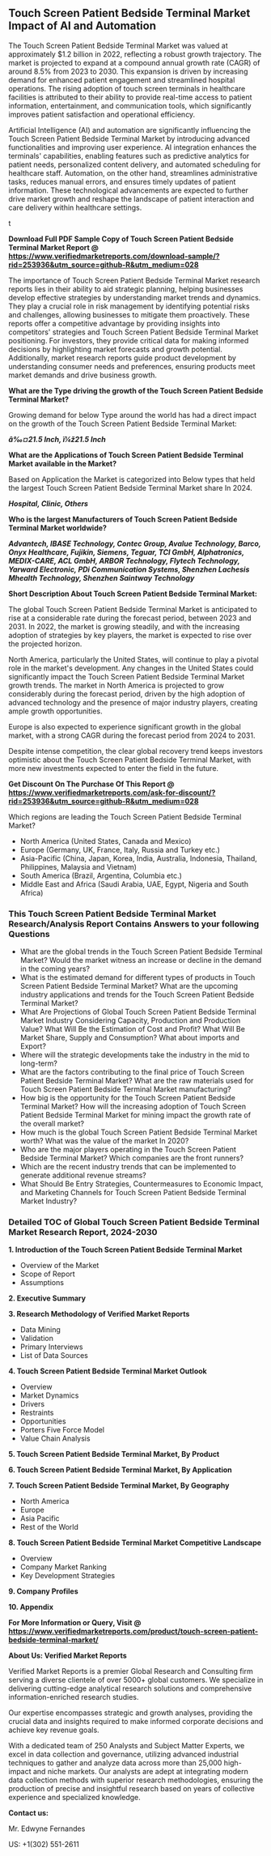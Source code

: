 <h2>Touch Screen Patient Bedside Terminal Market Impact of AI and Automation</h2><p>The Touch Screen Patient Bedside Terminal Market was valued at approximately $1.2 billion in 2022, reflecting a robust growth trajectory. The market is projected to expand at a compound annual growth rate (CAGR) of around 8.5% from 2023 to 2030. This expansion is driven by increasing demand for enhanced patient engagement and streamlined hospital operations. The rising adoption of touch screen terminals in healthcare facilities is attributed to their ability to provide real-time access to patient information, entertainment, and communication tools, which significantly improves patient satisfaction and operational efficiency.</p><p>Artificial Intelligence (AI) and automation are significantly influencing the Touch Screen Patient Bedside Terminal Market by introducing advanced functionalities and improving user experience. AI integration enhances the terminals' capabilities, enabling features such as predictive analytics for patient needs, personalized content delivery, and automated scheduling for healthcare staff. Automation, on the other hand, streamlines administrative tasks, reduces manual errors, and ensures timely updates of patient information. These technological advancements are expected to further drive market growth and reshape the landscape of patient interaction and care delivery within healthcare settings.</p>t</p><p id="" class=""><strong>Download Full PDF Sample Copy of Touch Screen Patient Bedside Terminal Market Report @ <a href="https://www.verifiedmarketreports.com/download-sample/?rid=253936&utm_source=github-R&utm_medium=028" target="_blank">https://www.verifiedmarketreports.com/download-sample/?rid=253936&utm_source=github-R&utm_medium=028</a></strong></p><p>The importance of&nbsp;Touch Screen Patient Bedside Terminal Market research reports lies in their ability to aid strategic planning, helping businesses develop effective strategies by understanding market trends and dynamics. They play a crucial role in risk management by identifying potential risks and challenges, allowing businesses to mitigate them proactively. These reports offer a competitive advantage by providing insights into competitors' strategies and Touch Screen Patient Bedside Terminal Market positioning. For investors, they provide critical data for making informed decisions by highlighting market forecasts and growth potential. Additionally, market research reports guide product development by understanding consumer needs and preferences, ensuring products meet market demands and drive business growth.</p><p><strong>What are the&nbsp;Type driving the growth of the Touch Screen Patient Bedside Terminal Market?</strong></p><p id="" class="">Growing demand for below Type around the world has had a direct impact on the growth of the Touch Screen Patient Bedside Terminal Market:</p><em><strong>â‰¤21.5 Inch, ï¼ž21.5 Inch</strong></em></p><strong>What are the&nbsp;Applications&nbsp;of Touch Screen Patient Bedside Terminal Market available in the Market?</strong></p><p id="" class="">Based on Application the Market is categorized into Below types that held the largest Touch Screen Patient Bedside Terminal Market share In 2024.</p><em><strong>Hospital, Clinic, Others</strong></em></p><strong>Who is the largest Manufacturers of Touch Screen Patient Bedside Terminal Market worldwide?</strong></p><p><em><strong>Advantech, IBASE Technology, Contec Group, Avalue Technology, Barco, Onyx Healthcare, Fujikin, Siemens, Teguar, TCI GmbH, Alphatronics, MEDIX-CARE, ACL GmbH, ARBOR Technology, Flytech Technology, Yarward Electronic, PDi Communication Systems, Shenzhen Lachesis Mhealth Technology, Shenzhen Saintway Technology</strong></em></p><p id="" class=""><strong>Short Description About Touch Screen Patient Bedside Terminal Market:</strong></p><p>The global Touch Screen Patient Bedside Terminal Market is anticipated to rise at a considerable rate during the forecast period, between 2023 and 2031. In 2022, the market is growing steadily, and with the increasing adoption of strategies by key players, the market is expected to rise over the projected horizon.</p><p>North America, particularly the United States, will continue to play a pivotal role in the market's development. Any changes in the United States could significantly impact the Touch Screen Patient Bedside Terminal Market growth trends. The market in North America is projected to grow considerably during the forecast period, driven by the high adoption of advanced technology and the presence of major industry players, creating ample growth opportunities.</p><p>Europe is also expected to experience significant growth in the global market, with a strong CAGR during the forecast period from 2024 to 2031.</p><p>Despite intense competition, the clear global recovery trend keeps investors optimistic about the Touch Screen Patient Bedside Terminal Market, with more new investments expected to enter the field in the future.</p><p id="" class=""><strong>Get Discount On The Purchase Of This Report @ <a href="https://www.verifiedmarketreports.com/ask-for-discount/?rid=253936&utm_source=github-R&utm_medium=028" target="_blank">https://www.verifiedmarketreports.com/ask-for-discount/?rid=253936&utm_source=github-R&utm_medium=028</a></strong></p>Which regions are leading the Touch Screen Patient Bedside Terminal Market?</p><ul><li>North America (United States, Canada and Mexico)</li><li>Europe (Germany, UK, France, Italy, Russia and Turkey etc.)</li><li>Asia-Pacific (China, Japan, Korea, India, Australia, Indonesia, Thailand, Philippines, Malaysia and Vietnam)</li><li>South America (Brazil, Argentina, Columbia etc.)</li><li>Middle East and Africa (Saudi Arabia, UAE, Egypt, Nigeria and South Africa)</li></ul><h3 id="" class="">This Touch Screen Patient Bedside Terminal Market Research/Analysis Report Contains Answers to your following Questions</h3><ul><li>What are the global trends in the Touch Screen Patient Bedside Terminal Market? Would the market witness an increase or decline in the demand in the coming years?</li><li>What is the estimated demand for different types of products in Touch Screen Patient Bedside Terminal Market? What are the upcoming industry applications and trends for the Touch Screen Patient Bedside Terminal Market?</li><li>What Are Projections of Global Touch Screen Patient Bedside Terminal Market Industry Considering Capacity, Production and Production Value? What Will Be the Estimation of Cost and Profit? What Will Be Market Share, Supply and Consumption? What about imports and Export?</li><li>Where will the strategic developments take the industry in the mid to long-term?</li><li>What are the factors contributing to the final price of Touch Screen Patient Bedside Terminal Market? What are the raw materials used for Touch Screen Patient Bedside Terminal Market manufacturing?</li><li>How big is the opportunity for the Touch Screen Patient Bedside Terminal Market? How will the increasing adoption of Touch Screen Patient Bedside Terminal Market for mining impact the growth rate of the overall market?</li><li>How much is the global Touch Screen Patient Bedside Terminal Market worth? What was the value of the market In 2020?</li><li>Who are the major players operating in the Touch Screen Patient Bedside Terminal Market? Which companies are the front runners?</li><li>Which are the recent industry trends that can be implemented to generate additional revenue streams?</li><li>What Should Be Entry Strategies, Countermeasures to Economic Impact, and Marketing Channels for Touch Screen Patient Bedside Terminal Market Industry?</li></ul><h3 id="" class="">Detailed TOC of Global Touch Screen Patient Bedside Terminal Market Research Report, 2024-2030</h3><p id="" class=""><strong>1. Introduction of the Touch Screen Patient Bedside Terminal Market</strong></p><ul><li>Overview of the Market</li><li>Scope of Report</li><li>Assumptions</li></ul><p id="" class=""><strong>2. Executive Summary</strong></p><p id="" class=""><strong>3. Research Methodology of Verified Market Reports</strong></p><ul><li>Data Mining</li><li>Validation</li><li>Primary Interviews</li><li>List of Data Sources</li></ul><p id="" class=""><strong>4. Touch Screen Patient Bedside Terminal Market Outlook</strong></p><ul><li>Overview</li><li>Market Dynamics</li><li>Drivers</li><li>Restraints</li><li>Opportunities</li><li>Porters Five Force Model</li><li>Value Chain Analysis</li></ul><p id="" class=""><strong>5. Touch Screen Patient Bedside Terminal Market, By Product</strong></p><p id="" class=""><strong>6. Touch Screen Patient Bedside Terminal Market, By Application</strong></p><p id="" class=""><strong>7. Touch Screen Patient Bedside Terminal Market, By Geography</strong></p><ul><li>North America</li><li>Europe</li><li>Asia Pacific</li><li>Rest of the World</li></ul><p id="" class=""><strong>8. Touch Screen Patient Bedside Terminal Market Competitive Landscape</strong></p><ul><li>Overview</li><li>Company Market Ranking</li><li>Key Development Strategies</li></ul><p id="" class=""><strong>9. Company Profiles</strong></p><p id="" class=""><strong>10. Appendix</strong></p><p id="" class=""><strong>For More Information or Query, Visit @ <a href="https://www.verifiedmarketreports.com/product/touch-screen-patient-bedside-terminal-market/" target="_blank">https://www.verifiedmarketreports.com/product/touch-screen-patient-bedside-terminal-market/</a></strong></p><p id="" class=""><strong>About Us: Verified Market Reports</strong></p><p id="" class="">Verified Market Reports is a premier Global Research and Consulting firm serving a diverse clientele of over 5000+ global customers. We specialize in delivering cutting-edge analytical research solutions and comprehensive information-enriched research studies.</p><p id="" class="">Our expertise encompasses strategic and growth analyses, providing the crucial data and insights required to make informed corporate decisions and achieve key revenue goals.</p><p id="" class="">With a dedicated team of 250 Analysts and Subject Matter Experts, we excel in data collection and governance, utilizing advanced industrial techniques to gather and analyze data across more than 25,000 high-impact and niche markets. Our analysts are adept at integrating modern data collection methods with superior research methodologies, ensuring the production of precise and insightful research based on years of collective experience and specialized knowledge.</p><p id="" class=""><strong>Contact us:</strong></p><p id="" class="">Mr. Edwyne Fernandes</p><p id="" class="">US: +1(302) 551-2611</p>